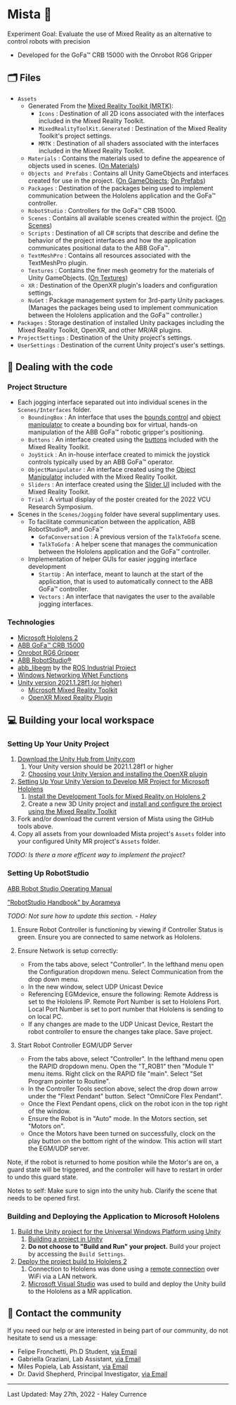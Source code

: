 # Mista :sparkler:

Experiment Goal: Evaluate the use of Mixed Reality as an alternative to control robots with precision
- Developed for the GoFa™ CRB 15000 with the Onrobot RG6 Gripper

## :card_index_dividers:	Files
- `Assets` 
    - Generated From the [Mixed Reality Toolkit (MRTK)](https://docs.microsoft.com/en-us/windows/mixed-reality/mrtk-unity/?view=mrtkunity-2021-05):
        - `Icons` : Destination of all 2D icons associated with the interfaces included in the Mixed Reality Toolkit.
        - `MixedRealityToolKit.Generated` : Destination of the Mixed Reality Toolkit's project settings.
        - `MRTK` : Destination of all shaders associated with the interfaces included in the Mixed Reality Toolkit.
    - `Materials` : Contains the materials used to define the appearence of objects used in scenes. ([On Materials](https://docs.unity3d.com/Manual/Materials.html))
    - `Objects and Prefabs` : Contains all Unity GameObjects and interfaces created for use in the project. ([On GameObjects](https://docs.unity3d.com/Manual/GameObjects.html); [On Prefabs](https://docs.unity3d.com/Manual/Prefabs.html))
    - `Packages` : Destination of the packages being used to implement communication between the Hololens application and the GoFa™ controller.
    - `RobotStudio` : Controllers for the GoFa™ CRB 15000.
    - `Scenes` : Contains all available scenes created within the project. ([On Scenes](https://docs.unity3d.com/Manual/CreatingScenes.html))
    - `Scripts` : Destination of all C# scripts that describe and define the behavior of the project interfaces and how the application communicates positional data to the ABB GoFa™.
    - `TextMeshPro` : Contains all resources associated with the TextMeshPro plugin.
    - `Textures` : Contains the finer mesh geometry for the materials of Unity GameObjects. ([On Textures](https://docs.unity3d.com/Manual/Textures.html))
    - `XR` : Destination of the OpenXR plugin's loaders and configuration settings.
    - `NuGet` : Package management system for 3rd-party Unity packages. (Manages the packages being used to implement communication between the Hololens application and the GoFa™ controller.)
- `Packages` : Storage destination of installed Unity packages including the Mixed Reality Toolkit, OpenXR, and other MR/AR plugins.
- `ProjectSettings` : Destination of the Unity project's settings.
- `UserSettings` : Destination of the current Unity project's user's settings.

## :nut_and_bolt: Dealing with the code

### Project Structure

- Each jogging interface separated out into individual scenes in the `Scenes/Interfaces` folder.
    - `BoundingBox` : An interface that uses the [bounds control](https://docs.microsoft.com/en-us/windows/mixed-reality/mrtk-unity/features/ux-building-blocks/bounds-control?view=mrtkunity-2021-05) and [object manipulator](https://docs.microsoft.com/en-us/windows/mixed-reality/mrtk-unity/features/ux-building-blocks/object-manipulator?view=mrtkunity-2021-05) to create a bounding box for virtual, hands-on manipulation of the ABB GoFa™ robotic gripper's positioning.
    - `Buttons` : An interface created using the [buttons](https://docs.microsoft.com/en-us/windows/mixed-reality/mrtk-unity/features/ux-building-blocks/button?view=mrtkunity-2021-05) included with the Mixed Reality Toolkit.
    - `JoyStick` : An in-house interface created to mimick the joystick controls typically used by an ABB GoFa™ operator.
    - `ObjectManipulator` : An interface created using the [Object Manipulator](https://docs.microsoft.com/en-us/windows/mixed-reality/mrtk-unity/features/ux-building-blocks/object-manipulator?view=mrtkunity-2021-05) included with the Mixed Reality Toolkit.
    - `Sliders` : An interface created using the [Slider UI](https://docs.microsoft.com/en-us/windows/mixed-reality/mrtk-unity/features/ux-building-blocks/sliders?view=mrtkunity-2021-05) included with the Mixed Reality Toolkit.
    - `Trial` : A virtual display of the poster created for the 2022 VCU Research Symposium.
- Scenes in the `Scenes/Jogging` folder have several supplimentary uses.
    - To facilitate communication between the application, ABB RobotStudio®, and GoFa™
        - `GofaConversation` : A previous version of the `TalkToGofa` scene.
        - `TalkToGofa` : A helper scene that manages the communication between the Hololens application and the GoFa™ controller.
    - Implementation of helper GUIs for easier jogging interface development
        - `StartUp` : An interface, meant to launch at the start of the application, that is used to automatically connect to the ABB GoFa™ controller. 
        - `Vectors` : An interface that navigates the user to the available jogging interfaces.

### Technologies
- [Microsoft Hololens 2](https://www.microsoft.com/en-us/hololens/hardware?SilentAuth=1)
- [ABB GoFa™ CRB 15000](https://new.abb.com/products/robotics/collaborative-robots/crb-15000)
- [Onrobot RG6 Gripper](https://onrobot.com/us/products/rg6-gripper)
- [ABB RobotStudio®](https://new.abb.com/products/robotics/robotstudio)
- [abb_libegm](https://github.com/ros-industrial/abb_libegm) by the [ROS Industrial Project](https://rosindustrial.org/)
- [Windows Networking WNet Functions](https://docs.microsoft.com/en-us/windows/win32/wnet/about-windows-networking)
- [Unity version 2021.1.28f1 (or higher)](https://unity.com/products/unity-platform)
  - [Microsoft Mixed Reality Toolkit](https://docs.microsoft.com/en-us/windows/mixed-reality/mrtk-unity/?view=mrtkunity-2021-05)
  - [OpenXR Mixed Reality Plugin](https://docs.unity3d.com/Packages/com.unity.xr.openxr@1.4/manual/index.html)

## :computer: Building your local workspace

### Setting Up Your Unity Project

1. [Download the Unity Hub from Unity.com](https://unity.com/products/unity-platform)
    1. Your Unity version should be 2021.1.28f1 or higher
    2. [Choosing your Unity Version and installing the OpenXR plugin](https://docs.microsoft.com/en-us/windows/mixed-reality/develop/unity/choosing-unity-version)
2. [Setting Up Your Unity Version to Develop MR Project for Microsoft Hololens](https://docs.microsoft.com/en-us/windows/mixed-reality/develop/unity/unity-development-overview?tabs=arr%2CD365%2Chl2)
    1. [Install the Development Tools for Mixed Reality on Hololens 2](https://docs.microsoft.com/en-us/windows/mixed-reality/develop/install-the-tools)
    2. Create a new 3D Unity project and [install and configure the project using the Mixed Reality Toolkit](https://docs.microsoft.com/en-us/windows/mixed-reality/develop/unity/welcome-to-mr-feature-tool)
3. Fork and/or download the current version of Mista using the GitHub tools above. 
4. Copy all assets from your downloaded Mista project's `Assets` folder into your configured Unity MR project's `Assets` folder.

_TODO: Is there a more efficent way to implement the project?_

### Setting Up RobotStudio

[ABB Robot Studio Operating Manual](https://library.e.abb.com/public/58b48849b2c545f38cb1d85267032091/3HAC032104%20OM%20RobotStudio-en.pdf)

["RobotStudio Handbook" by Aprameya](https://www.ardavan.io/post/robotstudio-handbook)

_TODO: Not sure how to update this section. - Haley_

1. Ensure Robot Controller is functioning by viewing if Controller Status is green. Ensure you are connected to same network as Hololens. 

2. Ensure Network is setup correctly: 
    - From the tabs above, select "Controller". In the lefthand menu open the Configuration dropdown menu. Select Communication from the drop down menu. 
    - In the new window, select UDP Unicast Device
    - Referencing EGMdevice, ensure the following: Remote Address is set to the Hololens IP. Remote Port Number is set to Hololens Port. Local Port Number is set to port number that Hololens is sending to on local PC. 
    - If any changes are made to the UDP Unicast Device, Restart the robot controller to ensure the changes take place. Save project. 

3. Start Robot Controller EGM/UDP Server
    - From the tabs above, select "Controller". In the lefthand menu open the RAPID dropdown menu. Open the "T_ROB1" then "Module 1" menu items. Right click on the RAPID file "main". Select "Set Program pointer to Routine".
    - In the Controller Tools section above, select the drop down arrow under the "Flext Pendant" button. Select "OmniCore Flex Pendant". 
    - Once the Flext Pendant opens, click on the robot icon in the top right of the window. 
    - Ensure the Robot is in "Auto" mode. In the Motors section, set "Motors on".
    - Once the Motors have been turned on successfully, clock on the play button on the bottom right of the window. This action will start the EGM/UDP server. 
  
Note, if the robot is returned to home position while the Motor's are on, a guard state will be triggered, and the controller will have to restart in order to undo this guard state.
  
Notes to self:  Make sure to sign into the unity hub. Clarify the scene that needs to be opened first. 

### Building and Deploying the Application to Microsoft Hololens

1. [Build the Unity project for the Universal Windows Platform using Unity](https://docs.microsoft.com/en-us/windows/mixed-reality/develop/unity/build-and-deploy-to-hololens)
    1. [Building a project in Unity](https://docs.unity3d.com/560/Documentation/Manual/BuildSettings.html)
    2. **Do not choose to "Build and Run" your project.** Build your project by accessing the `Build Settings`.
2. [Deploy the project build to Hololens 2](https://docs.microsoft.com/en-us/windows/mixed-reality/develop/advanced-concepts/using-visual-studio?tabs=hl2)
    1. Connection to Hololens was done using a [remote connection](https://docs.microsoft.com/en-us/windows/mixed-reality/develop/advanced-concepts/using-visual-studio?tabs=hl2#remote-connection) over WiFi via a LAN network.
    2. [Microsoft Visual Studio](https://visualstudio.microsoft.com/downloads/) was used to build and deploy the Unity build to the Hololens as a MR application.

## :speech_balloon:	Contact the community
If you need our help or are interested in being part of our community, do not hesitate to send us a message:

- Felipe Fronchetti, Ph.D Student, [via Email](mailto:fronchettl@vcu.edu)
- Gabriella Graziani, Lab Assistant, [via Email](mailto:grazianige@vcu.edu)
- Miles Popiela, Lab Assistant, [via Email](mailto:popielamc@vcu.edu)
- Dr. David Shepherd, Principal Investigator, [via Email](mailto:shepherdd@vcu.edu)

---

Last Updated: May 27th, 2022 - Haley Currence
